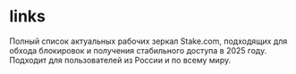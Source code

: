 # links
Полный список актуальных рабочих зеркал Stake.com, подходящих для обхода блокировок и получения стабильного доступа в 2025 году. Подходит для пользователей из России и по всему миру.
